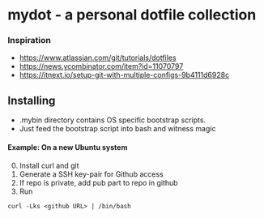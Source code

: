 # mydot - a personal dotfile collection


### Inspiration

- https://www.atlassian.com/git/tutorials/dotfiles
- https://news.ycombinator.com/item?id=11070797
- https://itnext.io/setup-git-with-multiple-configs-9b4111d6928c

## Installing

- .mybin directory contains OS specific bootstrap scripts.
- Just feed the bootstrap script into bash and witness magic

#### Example: On a new Ubuntu system

0. Install curl and git
1. Generate a SSH key-pair for Github access
2. If repo is private, add pub part to repo in github
3. Run

```
curl -Lks <github URL> | /bin/bash
```

